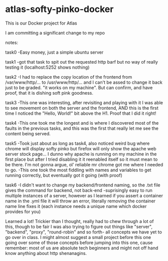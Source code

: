 # atlas-softy-pinko-docker
This is our Docker project for Atlas

I am committing a significant change to my repo


notes:

task0
-Easy money, just a simple ubuntu server

task1
-got that task to spit out the requested http barf but no way of really testing it (localhost:5252 shows nothing)

task2
-I had to replace the copy location of the frontend from /var/www/http/... to /usr/www/http/... and I can't be assed to change it back just to be graded. "it works on my machine". But can confirm, and have proof, that it is dishing soft pink goodness.

task3
-This one was interesting, after revisiting and playing with it I was able to see movement on both the server and the frontend, AND this is the first time I noticed the "Hello, World!" bit above the H1. Proof that I did it right!

task4
-This one took me the longest and is where I discovered most of the faults in the previous tasks, and this was the first that really let me see the content being served. 

task5
-Took just about as long as task4, also noticed weird bug where chrome will display softy pinko but firefox will only show the apache web server stock page... I dunno why apache is running on my machine in the first place but after I tried disabling it it reenabled itself so it must mean to be there. I'm not gonna argue, ol' reliable mr chrome got me where I needed to go.
-This one took the most fiddling with names and variables to get running correctly, but eventually got it going (with proof)

task6
-I didn't want to change my backend/frontend naming, so the .txt file gives the command for backend, not back-end
-suprisingly easy to run multiple instances of a server, however as I learned if you assert a container name in the .yml file it will throw an error, literally removing the container name line fixes it (each instance needs a unique name which docker provides for you)

Learned a lot! Trickier than I thought, really had to chew through a lot of this, though to be fair I was also trying to figure out things like "server", "backend", "proxy", "round-robin" and so forth- all concepts we have yet to go over in class. I might almost suggest a small project before this one going over some of those concepts before jumping into this one, cause remember: most of us are absolute tech beginners and might not off hand know anything about http shenanagins. 